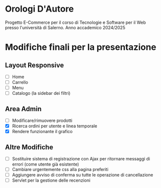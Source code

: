 # Orologi D'Autore
Progetto E-Commerce per il corso di Tecnologie e Software per il Web presso l'università di Salerno. Anno accademico 2024/2025

# Modifiche finali per la presentazione

## Layout Responsive
- [ ] Home
- [ ] Carrello
- [ ] Menu
- [ ] Catalogo (la sidebar dei filtri)

## Area Admin
- [ ] Modificare/rimuovere prodotti
- [X] Ricerca ordini per utente e linea temporale
- [X] Rendere funzionante il grafico

## Altre Modifiche
- [ ] Sostituire sistema di registrazione con Ajax per ritornare messaggi di errori (come utente già esistente)
- [ ] Cambiare urgentemente css alla pagina preferiti
- [ ] Aggiungere avviso di conferma su tutte le operazione di cancellazione
- [ ] Servlet per la gestione delle recenzioni